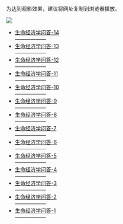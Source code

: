 为达到观影效果，建议将网址复制到浏览器播放。

![](http://spider.ws.126.net/19eb6dcb9d56e7084008dc8491b9022f.gif)

* [生命经济学问答-14](https://www.asuswebstorage.com/navigate/a/#/s/8E3F49BAD06F4EF7BE8524313315E04FY)<br>
——————
* [生命经济学问答-13](https://www.asuswebstorage.com/navigate/a/#/s/6DF9C8FD842A46FF94E0BE8198F71A87Y)<br>
——————
* [生命经济学问答-12](https://www.asuswebstorage.com/navigate/a/#/s/77B9DD37CF5E4A188847824BDDEE8063Y)<br>
——————
* [生命经济学问答-11](https://www.asuswebstorage.com/navigate/a/#/s/4A353F6E96C34572AFF8F983384A1649Y)<br>
——————
* [生命经济学问答-10](https://www.asuswebstorage.com/navigate/a/#/s/FC068E516B2D482FAE4ED5E27191E2B2Y)<br>
——————
* [生命经济学问答-9](https://www.asuswebstorage.com/navigate/a/#/s/0F0161A9975D42529269AB700B4F2664Y)<br>
——————
* [生命经济学问答-8](https://www.asuswebstorage.com/navigate/a/#/s/253C1D68DB9F433DBD36FAD162A99E91Y)<br>
——————
* [生命经济学问答-7](https://www.asuswebstorage.com/navigate/a/#/s/52ED88B1D57247B7B25EE8E0E4F0F037Y)<br>
——————
* [生命经济学问答-6](https://www.asuswebstorage.com/navigate/a/#/s/5729DB7817AE48ED90DC4ED2672ED195Y)<br>
——————
* [生命经济学问答-5](https://www.asuswebstorage.com/navigate/a/#/s/38ACAE1A2D6B413D9CAA61AC06CA33C3Y)<br>
——————
* [生命经济学问答-4](https://www.asuswebstorage.com/navigate/a/#/s/E5B6E86A95024E9DB3711CD257F37D64Y)<br>
——————
* [生命经济学问答-3](https://www.asuswebstorage.com/navigate/a/#/s/5B614F5FA2E1408FA51DFE0F42E67B33Y)<br>
——————
* [生命经济学问答-2](https://www.asuswebstorage.com/navigate/a/#/s/06A1D16108FF4EFB8C68BF0B6B438DC8Y)<br>
——————
* [生命经济学问答-1](https://www.asuswebstorage.com/navigate/a/#/s/E8C66E4E42874243BEF2F18985ACCC1AY)<br>
——————
